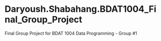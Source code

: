 # Daryoush.Shabahang.BDAT1004_Final_Group_Project
Final Group Project for BDAT 1004 Data Programming - Group #1
